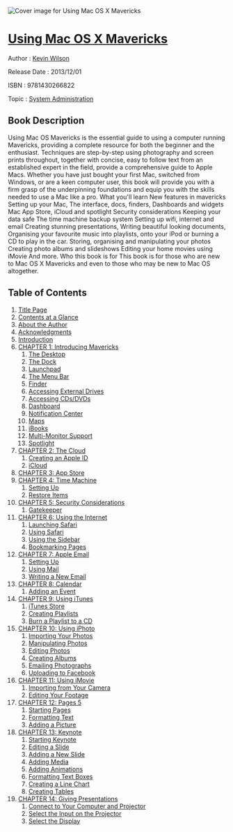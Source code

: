 ![Cover image for Using Mac OS X Mavericks](https://imgdetail.ebookreading.net/cover/cover/system_admin/EB9781430266822.jpg)

[Using Mac OS X Mavericks](https://ebookreading.net/view/book/Using+Mac+OS+X+Mavericks-EB9781430266822_1.html "Using Mac OS X Mavericks")
====================================================================================================================

Author : [Kevin Wilson](https://ebookreading.net/search/author/Kevin+Wilson)

Release Date : 2013/12/01

ISBN : 9781430266822

Topic : [System Administration](https://ebookreading.net/search/category/system-administration)

Book Description
-----------------

Using Mac OS Mavericks  is the essential guide to using a computer running Mavericks, providing a complete resource for both the beginner and the enthusiast.
Techniques are step-by-step using photography and screen prints throughout, together with concise, easy to follow text from an established expert in the field, provide a comprehensive guide to Apple Macs.
Whether you have just bought your first Mac, switched from Windows, or are a keen computer user, this book will provide you with a firm grasp of the underpinning foundations and equip you with the skills needed to use a Mac like a pro.
What you'll learn
New features in mavericks
Setting up your Mac,
The interface, docs, finders,
Dashboards and widgets
Mac App Store, iCloud and spotlight
Security considerations
Keeping your data safe
The time machine backup system
Setting up wifi, internet and email
Creating stunning presentations,
Writing beautiful looking documents,
Organising your favourite music into playlists, onto your iPod or burning a CD to play in the car.
Storing, organising and manipulating your photos
Creating photo albums and slideshows
Editing your home movies using iMovie
And more.
Who this book is for
This book is for those who are new to Mac OS X Mavericks and even to those who may be new to Mac OS altogether.
              
Table of Contents
-----------------

1. [Title Page](https://ebookreading.net/view/book/Using+Mac+OS+X+Mavericks-EB9781430266822_2.html)
1. [Contents at a Glance](https://ebookreading.net/view/book/Using+Mac+OS+X+Mavericks-EB9781430266822_4.html)
1. [About the Author](https://ebookreading.net/view/book/Using+Mac+OS+X+Mavericks-EB9781430266822_5.html)
1. [Acknowledgments](https://ebookreading.net/view/book/Using+Mac+OS+X+Mavericks-EB9781430266822_6.html)
1. [Introduction](https://ebookreading.net/view/book/Using+Mac+OS+X+Mavericks-EB9781430266822_7.html)
1. [CHAPTER 1: Introducing Mavericks](https://ebookreading.net/view/book/Using+Mac+OS+X+Mavericks-EB9781430266822_8.html)
    1. [The Desktop](https://ebookreading.net/view/book/Using+Mac+OS+X+Mavericks-EB9781430266822_8.html#Sec1)
    1. [The Dock](https://ebookreading.net/view/book/Using+Mac+OS+X+Mavericks-EB9781430266822_8.html#Sec2)
    1. [Launchpad](https://ebookreading.net/view/book/Using+Mac+OS+X+Mavericks-EB9781430266822_8.html#Sec3)
    1. [The Menu Bar](https://ebookreading.net/view/book/Using+Mac+OS+X+Mavericks-EB9781430266822_8.html#Sec4)
    1. [Finder](https://ebookreading.net/view/book/Using+Mac+OS+X+Mavericks-EB9781430266822_8.html#Sec7)
    1. [Accessing External Drives](https://ebookreading.net/view/book/Using+Mac+OS+X+Mavericks-EB9781430266822_8.html#Sec9)
    1. [Accessing CDs/DVDs](https://ebookreading.net/view/book/Using+Mac+OS+X+Mavericks-EB9781430266822_8.html#Sec10)
    1. [Dashboard](https://ebookreading.net/view/book/Using+Mac+OS+X+Mavericks-EB9781430266822_8.html#Sec11)
    1. [Notification Center](https://ebookreading.net/view/book/Using+Mac+OS+X+Mavericks-EB9781430266822_8.html#Sec12)
    1. [Maps](https://ebookreading.net/view/book/Using+Mac+OS+X+Mavericks-EB9781430266822_8.html#Sec13)
    1. [iBooks](https://ebookreading.net/view/book/Using+Mac+OS+X+Mavericks-EB9781430266822_8.html#Sec14)
    1. [Multi-Monitor Support](https://ebookreading.net/view/book/Using+Mac+OS+X+Mavericks-EB9781430266822_8.html#Sec15)
    1. [Spotlight](https://ebookreading.net/view/book/Using+Mac+OS+X+Mavericks-EB9781430266822_8.html#Sec16)
1. [CHAPTER 2: The Cloud](https://ebookreading.net/view/book/Using+Mac+OS+X+Mavericks-EB9781430266822_9.html)
    1. [Creating an Apple ID](https://ebookreading.net/view/book/Using+Mac+OS+X+Mavericks-EB9781430266822_9.html#Sec1)
    1. [iCloud](https://ebookreading.net/view/book/Using+Mac+OS+X+Mavericks-EB9781430266822_9.html#Sec2)
1. [CHAPTER 3: App Store](https://ebookreading.net/view/book/Using+Mac+OS+X+Mavericks-EB9781430266822_10.html)
1. [CHAPTER 4: Time Machine](https://ebookreading.net/view/book/Using+Mac+OS+X+Mavericks-EB9781430266822_11.html)
    1. [Setting Up](https://ebookreading.net/view/book/Using+Mac+OS+X+Mavericks-EB9781430266822_11.html#Sec1)
    1. [Restore Items](https://ebookreading.net/view/book/Using+Mac+OS+X+Mavericks-EB9781430266822_11.html#Sec2)
1. [CHAPTER 5: Security Considerations](https://ebookreading.net/view/book/Using+Mac+OS+X+Mavericks-EB9781430266822_12.html)
    1. [Gatekeeper](https://ebookreading.net/view/book/Using+Mac+OS+X+Mavericks-EB9781430266822_12.html#Sec1)
1. [CHAPTER 6: Using the Internet](https://ebookreading.net/view/book/Using+Mac+OS+X+Mavericks-EB9781430266822_13.html)
    1. [Launching Safari](https://ebookreading.net/view/book/Using+Mac+OS+X+Mavericks-EB9781430266822_13.html#Sec1)
    1. [Using Safari](https://ebookreading.net/view/book/Using+Mac+OS+X+Mavericks-EB9781430266822_13.html#Sec2)
    1. [Using the Sidebar](https://ebookreading.net/view/book/Using+Mac+OS+X+Mavericks-EB9781430266822_13.html#Sec3)
    1. [Bookmarking Pages](https://ebookreading.net/view/book/Using+Mac+OS+X+Mavericks-EB9781430266822_13.html#Sec4)
1. [CHAPTER 7: Apple Email](https://ebookreading.net/view/book/Using+Mac+OS+X+Mavericks-EB9781430266822_14.html)
    1. [Setting Up](https://ebookreading.net/view/book/Using+Mac+OS+X+Mavericks-EB9781430266822_14.html#Sec1)
    1. [Using Mail](https://ebookreading.net/view/book/Using+Mac+OS+X+Mavericks-EB9781430266822_14.html#Sec2)
    1. [Writing a New Email](https://ebookreading.net/view/book/Using+Mac+OS+X+Mavericks-EB9781430266822_14.html#Sec3)
1. [CHAPTER 8: Calendar](https://ebookreading.net/view/book/Using+Mac+OS+X+Mavericks-EB9781430266822_15.html)
    1. [Adding an Event](https://ebookreading.net/view/book/Using+Mac+OS+X+Mavericks-EB9781430266822_15.html#Sec1)
1. [CHAPTER 9: Using iTunes](https://ebookreading.net/view/book/Using+Mac+OS+X+Mavericks-EB9781430266822_16.html)
    1. [iTunes Store](https://ebookreading.net/view/book/Using+Mac+OS+X+Mavericks-EB9781430266822_16.html#Sec1)
    1. [Creating Playlists](https://ebookreading.net/view/book/Using+Mac+OS+X+Mavericks-EB9781430266822_16.html#Sec2)
    1. [Burn a Playlist to a CD](https://ebookreading.net/view/book/Using+Mac+OS+X+Mavericks-EB9781430266822_16.html#Sec3)
1. [CHAPTER 10: Using iPhoto](https://ebookreading.net/view/book/Using+Mac+OS+X+Mavericks-EB9781430266822_17.html)
    1. [Importing Your Photos](https://ebookreading.net/view/book/Using+Mac+OS+X+Mavericks-EB9781430266822_17.html#Sec1)
    1. [Manipulating Photos](https://ebookreading.net/view/book/Using+Mac+OS+X+Mavericks-EB9781430266822_17.html#Sec2)
    1. [Editing Photos](https://ebookreading.net/view/book/Using+Mac+OS+X+Mavericks-EB9781430266822_17.html#Sec5)
    1. [Creating Albums](https://ebookreading.net/view/book/Using+Mac+OS+X+Mavericks-EB9781430266822_17.html#Sec12)
    1. [Emailing Photographs](https://ebookreading.net/view/book/Using+Mac+OS+X+Mavericks-EB9781430266822_17.html#Sec14)
    1. [Uploading to Facebook](https://ebookreading.net/view/book/Using+Mac+OS+X+Mavericks-EB9781430266822_17.html#Sec15)
1. [CHAPTER 11: Using iMovie](https://ebookreading.net/view/book/Using+Mac+OS+X+Mavericks-EB9781430266822_18.html)
    1. [Importing from Your Camera](https://ebookreading.net/view/book/Using+Mac+OS+X+Mavericks-EB9781430266822_18.html#Sec1)
    1. [Editing Your Footage](https://ebookreading.net/view/book/Using+Mac+OS+X+Mavericks-EB9781430266822_18.html#Sec2)
1. [CHAPTER 12: Pages 5](https://ebookreading.net/view/book/Using+Mac+OS+X+Mavericks-EB9781430266822_19.html)
    1. [Starting Pages](https://ebookreading.net/view/book/Using+Mac+OS+X+Mavericks-EB9781430266822_19.html#Sec1)
    1. [Formatting Text](https://ebookreading.net/view/book/Using+Mac+OS+X+Mavericks-EB9781430266822_19.html#Sec2)
    1. [Adding a Picture](https://ebookreading.net/view/book/Using+Mac+OS+X+Mavericks-EB9781430266822_19.html#Sec3)
1. [CHAPTER 13: Keynote](https://ebookreading.net/view/book/Using+Mac+OS+X+Mavericks-EB9781430266822_20.html)
    1. [Starting Keynote](https://ebookreading.net/view/book/Using+Mac+OS+X+Mavericks-EB9781430266822_20.html#Sec1)
    1. [Editing a Slide](https://ebookreading.net/view/book/Using+Mac+OS+X+Mavericks-EB9781430266822_20.html#Sec2)
    1. [Adding a New Slide](https://ebookreading.net/view/book/Using+Mac+OS+X+Mavericks-EB9781430266822_20.html#Sec3)
    1. [Adding Media](https://ebookreading.net/view/book/Using+Mac+OS+X+Mavericks-EB9781430266822_20.html#Sec4)
    1. [Adding Animations](https://ebookreading.net/view/book/Using+Mac+OS+X+Mavericks-EB9781430266822_20.html#Sec5)
    1. [Formatting Text Boxes](https://ebookreading.net/view/book/Using+Mac+OS+X+Mavericks-EB9781430266822_20.html#Sec6)
    1. [Creating a Line Chart](https://ebookreading.net/view/book/Using+Mac+OS+X+Mavericks-EB9781430266822_20.html#Sec9)
    1. [Creating Tables](https://ebookreading.net/view/book/Using+Mac+OS+X+Mavericks-EB9781430266822_20.html#Sec10)
1. [CHAPTER 14: Giving Presentations](https://ebookreading.net/view/book/Using+Mac+OS+X+Mavericks-EB9781430266822_21.html)
    1. [Connect to Your Computer and Projector](https://ebookreading.net/view/book/Using+Mac+OS+X+Mavericks-EB9781430266822_21.html#Sec1)
    1. [Select the Input on the Projector](https://ebookreading.net/view/book/Using+Mac+OS+X+Mavericks-EB9781430266822_21.html#Sec2)
    1. [Select the Display](https://ebookreading.net/view/book/Using+Mac+OS+X+Mavericks-EB9781430266822_21.html#Sec3)
